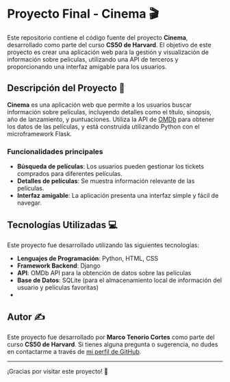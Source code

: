 # Proyecto Final - Cinema 🎬

Este repositorio contiene el código fuente del proyecto **Cinema**, desarrollado como parte del curso **CS50 de Harvard**. El objetivo de este proyecto es crear una aplicación web para la gestión y visualización de información sobre películas, utilizando una API de terceros y proporcionando una interfaz amigable para los usuarios.

## Descripción del Proyecto 📖

**Cinema** es una aplicación web que permite a los usuarios buscar información sobre películas, incluyendo detalles como el título, sinopsis, año de lanzamiento, y puntuaciones. Utiliza la API de [OMDb](http://www.omdbapi.com/) para obtener los datos de las películas, y está construida utilizando Python con el microframework Flask.

### Funcionalidades principales

- **Búsqueda de películas**: Los usuarios pueden gestionar los tickets comprados para diferentes películas.
- **Detalles de películas**: Se muestra información relevante de las películas.
- **Interfaz amigable**: La aplicación presenta una interfaz simple y fácil de navegar.
  
## Tecnologías Utilizadas 💻

Este proyecto fue desarrollado utilizando las siguientes tecnologías:

- **Lenguajes de Programación**: Python, HTML, CSS
- **Framework Backend**: Django
- **API**: OMDb API para la obtención de datos sobre las películas
- **Base de Datos**: SQLite (para el almacenamiento local de información del usuario y películas favoritas)
- 
## Autor ✍️

Este proyecto fue desarrollado por **Marco Tenorio Cortes** como parte del curso **CS50 de Harvard**. Si tienes alguna pregunta o sugerencia, no dudes en contactarme a través de [mi perfil de GitHub](https://github.com/MarcoTenCortes).

---

¡Gracias por visitar este proyecto! 🎉
